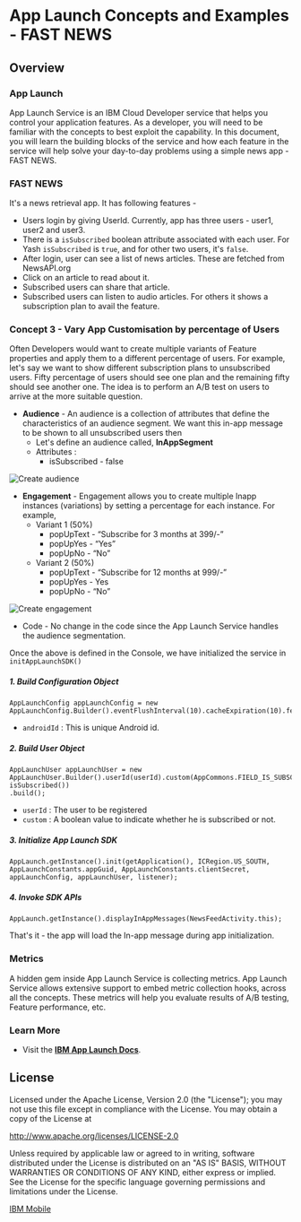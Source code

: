 # App Launch Concepts and Examples - FAST NEWS

## Overview 

### App Launch
App Launch Service is an IBM Cloud Developer service that helps you control your application features. As a developer, you will need to be familiar with the concepts to best exploit the capability. In this document, you will learn the building blocks of the service and how each feature in the service will help solve your day-to-day problems using a simple news app - FAST NEWS.

### FAST NEWS
It's a news retrieval app. It has following features -
- Users login by giving UserId. Currently, app has three users - user1, user2 and user3.
- There is a `isSubscribed` boolean attribute associated with each user. For Yash `isSubscribed` is `true`, and for other two users, it's `false`.
- After login, user can see a list of news articles. These are fetched from NewsAPI.org
- Click on an article to read about it.
- Subscribed users can share that article.
- Subscribed users can listen to audio articles. For others it shows a subscription plan to avail the feature.

### Concept 3 - Vary App Customisation by percentage of Users
Often Developers would want to create multiple variants of Feature properties and apply them to a different percentage of users. For example, let's say we want to show different subscription plans to unsubscribed users. Fifty percentage of users should see one plan and the remaining fifty should see another one. The idea is to perform an A/B test on users to arrive at the more suitable question.

 - **Audience** - An audience is a collection of attributes that define the characteristics of an audience segment. We want this in-app message to be shown to all unsubscribed users then
	 - Let's define an audience called, **InAppSegment** 
	 - Attributes :
		- isSubscribed - false

![Create audience](https://github.ibm.com/yasoni12/AppLaunchDemo/blob/a-b-test/images/create_audience.gif)

 - **Engagement** - Engagement allows you to create multiple Inapp instances (variations) by setting a percentage for each instance. For example,
	 - Variant 1 (50%)
		 - popUpText - “Subscribe for 3 months at 399/-”
		 - popUpYes  - “Yes”
		 - popUpNo - “No”
	 - Variant 2 (50%)
		 - popUpText - “Subscribe for 12 months at 999/-”
		 - popUpYes  - Yes
		 - popUpNo - “No”

![Create engagement](https://github.ibm.com/yasoni12/AppLaunchDemo/blob/a-b-test/images/create_engagement.gif)

 - Code - No change in the code since the App Launch Service handles the audience segmentation.	 

Once the above is defined in the Console, we have initialized the service in `initAppLaunchSDK()`

##### 1. Build Configuration Object

```
AppLaunchConfig appLaunchConfig = new AppLaunchConfig.Builder().eventFlushInterval(10).cacheExpiration(10).fetchPolicy(RefreshPolicy.REFRESH_ON_EVERY_START).deviceId(androidId).build();
```
- `androidId` : This is unique Android id.

##### 2. Build User Object

```
AppLaunchUser appLaunchUser = new AppLaunchUser.Builder().userId(userId).custom(AppCommons.FIELD_IS_SUBSCRIBED, isSubscribed())
.build();
```
- `userId` : The user to be registered
- `custom` : A boolean value to indicate whether he is subscribed or not.

##### 3. Initialize App Launch SDK

```
AppLaunch.getInstance().init(getApplication(), ICRegion.US_SOUTH, AppLaunchConstants.appGuid, AppLaunchConstants.clientSecret, appLaunchConfig, appLaunchUser, listener);
```

##### 4. Invoke SDK APIs

 ```
AppLaunch.getInstance().displayInAppMessages(NewsFeedActivity.this);
 ```

That's it - the app will load the In-app message during app initialization.

### Metrics
A hidden gem inside App Launch Service is collecting metrics. App Launch Service allows extensive support to embed metric collection hooks, across all the concepts. These metrics will help you evaluate results of A/B testing, Feature performance, etc.
 
### Learn More

* Visit the **[IBM App Launch Docs](https://console-regional.ng.bluemix.net/docs/services/app-launch/index.html#gettingstartedtemplate)**. 

## License

Licensed under the Apache License, Version 2.0 (the "License");
you may not use this file except in compliance with the License.
You may obtain a copy of the License at

http://www.apache.org/licenses/LICENSE-2.0

Unless required by applicable law or agreed to in writing, software
distributed under the License is distributed on an "AS IS" BASIS,
WITHOUT WARRANTIES OR CONDITIONS OF ANY KIND, either express or implied.
See the License for the specific language governing permissions and
limitations under the License.


[IBM Mobile](mailto:yashsoni21@in.ibm.com)
